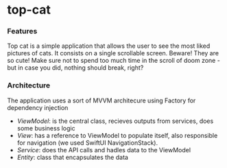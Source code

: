 # top-cat

### Features
Top cat is a simple application that allows the user to see the most liked pictures of cats. It consists on a single scrollable screen. Beware! They are so cute! Make sure not to spend too much time in the scroll of doom zone -but in case you did, nothing should break, right?

### Architecture
The application uses a sort of MVVM architecure using Factory for dependency injection
- *ViewModel*: is the central class, recieves outputs from services, does some business logic
- *View*: has a reference to ViewModel to populate itself, also responsible for navigation (we used SwiftUI NavigationStack).
- *Service*: does the API calls and hadles data to the ViewModel
- *Entity*: class that encapsulates the data
